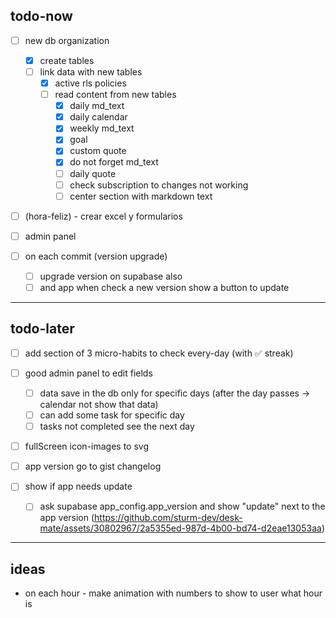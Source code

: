 ## todo-now

- [ ] new db organization
    - [x] create tables
    - [ ] link data with new tables
        - [x] active rls policies
        - [ ] read content from new tables
            - [x] daily md_text
            - [x] daily calendar
            - [x] weekly md_text
            - [x] goal
            - [x] custom quote
            - [x] do not forget md_text
            - [ ] daily quote
            - [ ] check subscription to changes not working
            - [ ] center section with markdown text

- [ ] (hora-feliz) - crear excel y formularios

- [ ] admin panel

- [ ] on each commit (version upgrade)
    - [ ] upgrade version on supabase also
    - [ ] and app when check a new version show a button to update

---

## todo-later

- [ ] add section of 3 micro-habits to check every-day (with ✅ streak)

- [ ] good admin panel to edit fields
    - [ ] data save in the db only for specific days (after the day passes -> calendar not show that data)
    - [ ] can add some task for specific day
    - [ ] tasks not completed see the next day
- [ ] fullScreen icon-images to svg

- [ ] app version go to gist changelog

- [ ] show if app needs update
    - [ ] ask supabase app_config.app_version and show "update" next to the app version (https://github.com/sturm-dev/desk-mate/assets/30802967/2a5355ed-987d-4b00-bd74-d2eae13053aa)

---

## ideas

- on each hour - make animation with numbers to show to user what hour is